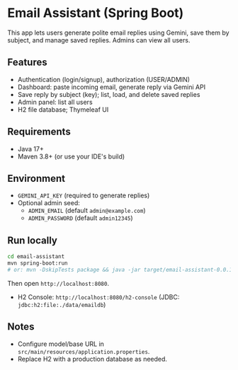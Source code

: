 # Email Assistant (Spring Boot)

This app lets users generate polite email replies using Gemini, save them by subject, and manage saved replies. Admins can view all users.

## Features
- Authentication (login/signup), authorization (USER/ADMIN)
- Dashboard: paste incoming email, generate reply via Gemini API
- Save reply by subject (key); list, load, and delete saved replies
- Admin panel: list all users
- H2 file database; Thymeleaf UI

## Requirements
- Java 17+
- Maven 3.8+ (or use your IDE's build)

## Environment
- `GEMINI_API_KEY` (required to generate replies)
- Optional admin seed:
  - `ADMIN_EMAIL` (default `admin@example.com`)
  - `ADMIN_PASSWORD` (default `admin12345`)

## Run locally
```bash
cd email-assistant
mvn spring-boot:run
# or: mvn -DskipTests package && java -jar target/email-assistant-0.0.1-SNAPSHOT.jar
```

Then open `http://localhost:8080`.
- H2 Console: `http://localhost:8080/h2-console` (JDBC: `jdbc:h2:file:./data/emaildb`)

## Notes
- Configure model/base URL in `src/main/resources/application.properties`.
- Replace H2 with a production database as needed.